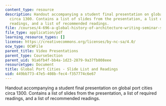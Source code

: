 ```yaml
---
content_type: resource
description: Handout accompanying a student final presentation on global port cities
  circa 1300. Contains a list of slides from the presentation, a list of required
  readings, and a list of recommended readings.
file: /courses/4-696-a-global-history-of-architecture-writing-seminar-spring-2008/449bb77347e5408bfec4f357774c6e67_MIT4_696s08_project01_read.pdf
file_type: application/pdf
learning_resource_types: []
license: https://creativecommons.org/licenses/by-nc-sa/4.0/
ocw_type: OCWFile
parent_title: Video Presentations
parent_type: CourseSection
parent_uid: 91a6fb4f-bb4a-1d23-2879-9a37fb808eee
resourcetype: Document
title: Global Port Cities - Slide List and Readings
uid: 449bb773-47e5-408b-fec4-f357774c6e67
---
```

Handout accompanying a student final presentation on global port cities circa 1300. Contains a list of slides from the presentation, a list of required readings, and a list of recommended readings.